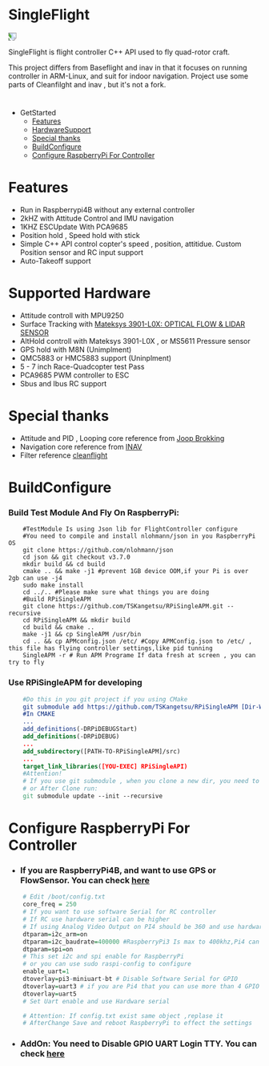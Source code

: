 # SingleFlight

<img src="https://github.com/TSKangetsu/RPiSingleAPM/blob/master/Document/Header.jpg" style="transform:rotate(90deg);">

SingleFlight is flight controller C++ API used to fly quad-rotor craft.

This project differs from Baseflight and inav in that it focuses on running controller in ARM-Linux, and suit for indoor navigation. Project use some parts of Cleanfilght and inav , but it's not a fork.<br/>

#
- GetStarted
  - [Features](#Features)
  - [HardwareSupport](#Supported-Hardware) 
  - [Special thanks](#Special-thanks)
  - [BuildConfigure](#BuildConfigure)
  - [Configure RaspberryPi For Controller](#Configure-RaspberryPi-For-Controller)
  
# Features
  * Run in Raspberrypi4B without any external controller
  * 2kHZ with Attitude Control and IMU navigation
  * 1KHZ ESCUpdate With PCA9685
  * Position hold , Speed hold with stick
  * Simple C++ API control copter's speed , position, attitidue. Custom Position sensor and RC input support
  * Auto-Takeoff support

# Supported Hardware
  * Attitude controll with MPU9250
  * Surface Tracking with <a href="http://www.mateksys.com/?portfolio=3901-l0x">Mateksys 3901-L0X: OPTICAL FLOW & LIDAR SENSOR </a>
  *  AltHold controll with Mateksys 3901-L0X , or MS5611 Pressure sensor
  *  GPS hold with M8N (Unimplment)
  *  QMC5883 or HMC5883 support (Uninplment)
  *  5 - 7 inch Race-Quadcopter test Pass
  *  PCA9685 PWM controller to ESC
  *  Sbus and Ibus RC support

# Special thanks
  * Attitude and PID , Looping core reference from <a href="https://www.youtube.com/channel/UCpJ5uKSLxP84TXQtwiRNm1g">Joop Brokking</a>
  * Navigation core reference from <a href="https://github.com/iNavFlight/inav">INAV</a>
  * Filter reference <a href="https://github.com/cleanflight/cleanflight">cleanflight</a>

# BuildConfigure 
### Build Test Module And Fly On RaspberryPi:
```SHELL
    #TestModule Is using Json lib for FlightController configure
    #You need to compile and install nlohmann/json in you RaspberryPi OS
    git clone https://github.com/nlohmann/json
    cd json && git checkout v3.7.0
    mkdir build && cd build
    cmake .. && make -j1 #prevent 1GB device OOM,if your Pi is over 2gb can use -j4
    sudo make install
    cd ../.. #Please make sure what things you are doing
    #Build RPiSingleAPM
    git clone https://github.com/TSKangetsu/RPiSingleAPM.git --recursive
    cd RPiSingleAPM && mkdir build
    cd build && cmake ..
    make -j1 && cp SingleAPM /usr/bin
    cd .. && cp APMconfig.json /etc/ #Copy APMConfig.json to /etc/ , this file has flying controller settings,like pid tunning
    SingleAPM -r # Run APM Programe If data fresh at screen , you can try to fly
```
### Use RPiSingleAPM for developing
```CMAKE
    #Do this in you git project if you using CMake
    git submodule add https://github.com/TSKangetsu/RPiSingleAPM [Dir-Where-you-want]
    #In CMAKE
    ...
    add_definitions(-DRPiDEBUGStart)
    add_definitions(-DRPiDEBUG)
    ...
    add_subdirectory([PATH-TO-RPiSingleAPM]/src)
    ...
    target_link_libraries([YOU-EXEC] RPiSingleAPI)
    #Attention!
    # If you use git submodule , when you clone a new dir, you need to add --recursive
    # or After Clone run:
    git submodule update --init --recursive
```

# Configure RaspberryPi For Controller
  - ### If you are RaspberryPi4B, and want to use GPS or FlowSensor. You can check <a href="https://raspberrypi.stackexchange.com/questions/104464/where-are-the-uarts-on-the-raspberry-pi-4">here</a>
```R
    # Edit /boot/config.txt
    core_freq = 250 
    # If you want to use software Serial for RC controller
    # If RC use hardware serial can be higher
    # If using Analog Video Output on PI4 should be 360 and use hardware serial
    dtparam=i2c_arm=on
    dtparam=i2c_baudrate=400000 #RaspberryPi3 Is max to 400khz,Pi4 can Up to 1MHZ
    dtparam=spi=on
    # This set i2c and spi enable for RaspberryPi 
    # or you can use sudo raspi-config to configure
    enable_uart=1
    dtoverlay=pi3-miniuart-bt # Disable Software Serial for GPIO
    dtoverlay=uart3 # if you are Pi4 that you can use more than 4 GPIO Uart
    dtoverlay=uart5 
    # Set Uart enable and use Hardware serial

    # Attention: If config.txt exist same object ,replase it
    # AfterChange Save and reboot RaspberryPi to effect the settings
```
  - ### AddOn: You need to Disable GPIO UART Login TTY. You can check <a href="https://www.raspberrypi.org/documentation/configuration/uart.md#:~:text=Disable%20Linux%20serial%20console&text=This%20can%20be%20done%20by,Select%20option%20P6%20%2D%20Serial%20Port.">here</a>
